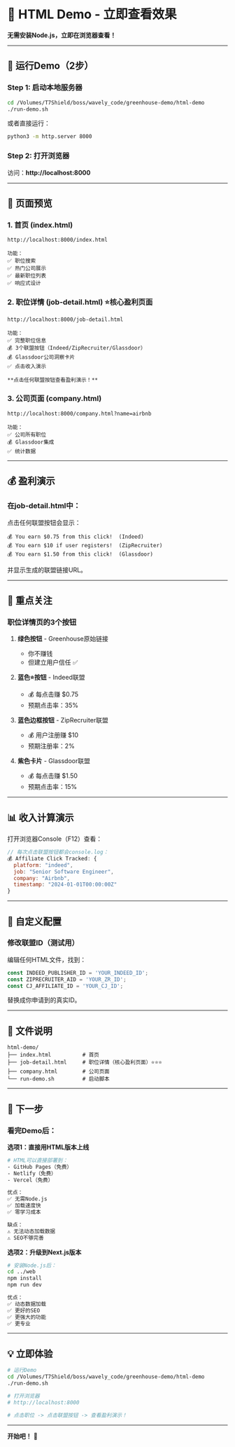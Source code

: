 # 🎨 HTML Demo - 立即查看效果

**无需安装Node.js，立即在浏览器查看！**

---

## 🚀 运行Demo（2步）

### Step 1: 启动本地服务器

```bash
cd /Volumes/T7Shield/boss/wavely_code/greenhouse-demo/html-demo
./run-demo.sh
```

或者直接运行：

```bash
python3 -m http.server 8000
```

### Step 2: 打开浏览器

访问：**http://localhost:8000**

---

## 📄 页面预览

### 1. 首页 (index.html)
```
http://localhost:8000/index.html

功能：
✅ 职位搜索
✅ 热门公司展示
✅ 最新职位列表
✅ 响应式设计
```

### 2. 职位详情 (job-detail.html) ⭐核心盈利页面
```
http://localhost:8000/job-detail.html

功能：
✅ 完整职位信息
💰 3个联盟按钮（Indeed/ZipRecruiter/Glassdoor）
💰 Glassdoor公司洞察卡片
✅ 点击收入演示

**点击任何联盟按钮查看盈利演示！**
```

### 3. 公司页面 (company.html)
```
http://localhost:8000/company.html?name=airbnb

功能：
✅ 公司所有职位
💰 Glassdoor集成
✅ 统计数据
```

---

## 💰 盈利演示

### 在job-detail.html中：

点击任何联盟按钮会显示：
```
💰 You earn $0.75 from this click!  (Indeed)
💰 You earn $10 if user registers!  (ZipRecruiter)
💰 You earn $1.50 from this click!  (Glassdoor)
```

并显示生成的联盟链接URL。

---

## 🎯 重点关注

### 职位详情页的3个按钮

1. **绿色按钮** - Greenhouse原始链接
   - 你不赚钱
   - 但建立用户信任 ✅

2. **蓝色⭐按钮** - Indeed联盟
   - 💰 每点击赚 $0.75
   - 预期点击率：35%

3. **蓝色边框按钮** - ZipRecruiter联盟
   - 💰 用户注册赚 $10
   - 预期注册率：2%

4. **紫色卡片** - Glassdoor联盟
   - 💰 每点击赚 $1.50
   - 预期点击率：15%

---

## 📊 收入计算演示

打开浏览器Console（F12）查看：
```javascript
// 每次点击联盟按钮都会console.log：
💰 Affiliate Click Tracked: {
  platform: "indeed",
  job: "Senior Software Engineer",
  company: "Airbnb",
  timestamp: "2024-01-01T00:00:00Z"
}
```

---

## 🔧 自定义配置

### 修改联盟ID（测试用）

编辑任何HTML文件，找到：

```javascript
const INDEED_PUBLISHER_ID = 'YOUR_INDEED_ID';
const ZIPRECRUITER_AID = 'YOUR_ZR_ID';
const CJ_AFFILIATE_ID = 'YOUR_CJ_ID';
```

替换成你申请到的真实ID。

---

## 📝 文件说明

```
html-demo/
├── index.html          # 首页
├── job-detail.html     # 职位详情（核心盈利页面）⭐⭐⭐
├── company.html        # 公司页面
└── run-demo.sh         # 启动脚本
```

---

## 🚀 下一步

### 看完Demo后：

**选项1：直接用HTML版本上线**
```bash
# HTML可以直接部署到：
- GitHub Pages（免费）
- Netlify（免费）
- Vercel（免费）

优点：
✅ 无需Node.js
✅ 加载速度快
✅ 零学习成本

缺点：
⚠️ 无法动态加载数据
⚠️ SEO不够完善
```

**选项2：升级到Next.js版本**
```bash
# 安装Node.js后：
cd ../web
npm install
npm run dev

优点：
✅ 动态数据加载
✅ 更好的SEO
✅ 更强大的功能
✅ 更专业
```

---

## 💡 立即体验

```bash
# 运行Demo
cd /Volumes/T7Shield/boss/wavely_code/greenhouse-demo/html-demo
./run-demo.sh

# 打开浏览器
# http://localhost:8000

# 点击职位 -> 点击联盟按钮 -> 查看盈利演示！
```

---

**开始吧！** 🚀

